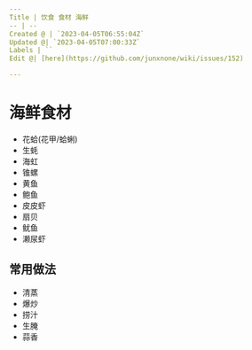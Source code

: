 ```yaml
---
Title | 饮食 食材 海鲜
-- | --
Created @ | `2023-04-05T06:55:04Z`
Updated @| `2023-04-05T07:00:33Z`
Labels | ``
Edit @| [here](https://github.com/junxnone/wiki/issues/152)

---
```

# 海鲜食材

- 花蛤(花甲/蛤蜊)
- 生蚝
- 海虹
- 锥螺
- 黄鱼
- 鲍鱼
- 皮皮虾
- 扇贝
- 鱿鱼
- 濑尿虾

## 常用做法
- 清蒸
- 爆炒
- 捞汁
- 生腌
- 蒜香

